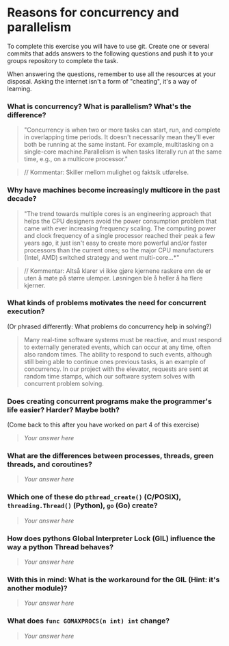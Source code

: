 # Reasons for concurrency and parallelism


To complete this exercise you will have to use git. Create one or several commits that adds answers to the following questions and push it to your groups repository to complete the task.

When answering the questions, remember to use all the resources at your disposal. Asking the internet isn't a form of "cheating", it's a way of learning.

 ### What is concurrency? What is parallelism? What's the difference?
> "Concurrency is when two or more tasks can start, run, and complete in overlapping time periods. It doesn't necessarily mean they'll ever both be running at the same instant. For example, multitasking on a single-core machine.Parallelism is when tasks literally run at the same time, e.g., on a multicore processor."

> // Kommentar: Skiller mellom mulighet og faktsik utførelse.
 
 ### Why have machines become increasingly multicore in the past decade?
 > "The trend towards multiple cores is an engineering approach that helps the CPU designers avoid the power consumption problem that came with ever increasing frequency scaling. The computing power and clock frequency of a single processor reached their peak a few years ago, it just isn't easy to create more powerful and/or faster processors than the current ones; so the major CPU manufacturers (Intel, AMD) switched strategy and went multi-core...*"

> // Kommentar: Altså klarer vi ikke gjøre kjernene raskere enn de er uten å møte på større ulemper. Løsningen ble å heller å ha flere kjerner.
 
 ### What kinds of problems motivates the need for concurrent execution?
 (Or phrased differently: What problems do concurrency help in solving?)
 > Many real-time software systems must be reactive, and must respond to externally generated events, which can occur at any time, often also random times. The ability to respond to such events, although still being able to continue ones previous tasks, is an example of concurrency. In our project with the elevator, requests are sent at random time stamps, which our software system solves with concurrent problem solving. 
 
 ### Does creating concurrent programs make the programmer's life easier? Harder? Maybe both?
 (Come back to this after you have worked on part 4 of this exercise)
 > *Your answer here*
 
 ### What are the differences between processes, threads, green threads, and coroutines?
 > *Your answer here*
 
 ### Which one of these do `pthread_create()` (C/POSIX), `threading.Thread()` (Python), `go` (Go) create?
 > *Your answer here*
 
 ### How does pythons Global Interpreter Lock (GIL) influence the way a python Thread behaves?
 > *Your answer here*
 
 ### With this in mind: What is the workaround for the GIL (Hint: it's another module)?
 > *Your answer here*
 
 ### What does `func GOMAXPROCS(n int) int` change? 
 > *Your answer here*

